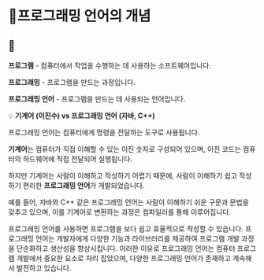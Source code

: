 # 📝프로그래밍 언어의 개념
## 📖
**프로그램** - 컴퓨터에서 작업을 수행하는 데 사용하는 소프트웨어입니다.

**프로그래밍** - 프로그램을 만드는 과정입니다.

**프로그래밍 언어** - 프로그램을 만드는 데 사용되는 언어입니다.

💡 **기계어 (이진수) vs 프로그래밍 언어 (자바, C++)** 

프로그래밍 언어는 컴퓨터에게 명령을 전달하는 도구로 사용됩니다.   

**기계어**는 컴퓨터가 직접 이해할 수 있는 이진 숫자로 구성되어 있으며, 이진 코드는 컴퓨터의 하드웨어에 직접 전달되어 실행됩니다.

하지만 기계어는 사람이 이해하고 작성하기 어렵기 때문에, 사람이 이해하기 쉽고 작성하기 편리한 **프로그래밍 언어**가 개발되었습니다.

예를 들어, 자바와 C++ 같은 프로그래밍 언어는 사람이 이해하기 쉬운 구문과 문법을 갖추고 있으며, 이를 기계어로 변환하는 과정은 컴파일러를 통해 이루어집니다. 

프로그래밍 언어를 사용하면 프로그램을 보다 쉽고 효율적으로 작성할 수 있습니다. 프로그래밍 언어는 개발자에게 다양한 기능과 라이브러리를 제공하여 프로그램 개발 과정을 단순화하고 생산성을 향상시킵니다. 이러한 이유로 프로그래밍 언어는 컴퓨터 프로그램 개발에서 중요한 요소로 자리 잡았으며, 다양한 프로그래밍 언어가 존재하고 계속해서 발전하고 있습니다.
